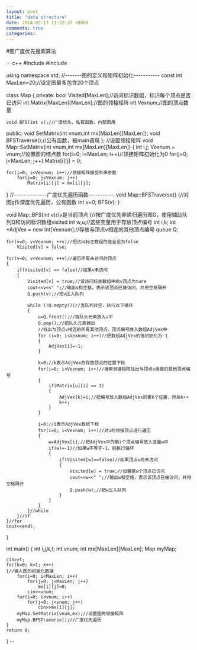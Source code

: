 ```yaml
---
layout: post
title: "data structure"
date: 2014-03-17 11:32:37 +0800
comments: true
categories: 
---
```




#图广度优先搜索算法

··· c++
#include <iostream>
#include <queue>

using namespace std;
//-------图的定义和矩阵初始化-----------
const int MaxLen=20;//设定图最多包含20个顶点

class Map
{
private:
	bool Visited[MaxLen];//访问标识数组，标识每个顶点是否已访问
	int Matrix[MaxLen][MaxLen];//图的领接矩阵
	int Vexnum;//图的顶点数量

	void BFS(int v);//广度优先，私有函数，内部调用

public:
	void SetMatrix(int vnum,int mx[MaxLen][MaxLen]);
	void BFSTraverse();//公有函数，被main调用
};
//设置领接矩阵
void Map::SetMatrix(int vnum,int mx[MaxLen][MaxLen])
{
	int i,j;
	Vexnum = vnum;//设置图的结点数
	for(i=0; i<MaxLen; i++)//领接矩阵初始化为0
		for(j=0; j<MaxLen; j++)
			Matrix[i][j] = 0;

	for(i=0; i<Vexnum; i++)//领接矩阵接受外来参数
		for(j=0; j<Vexnum; j++)
			Matrix[i][j] = mx[i][j];
}
//--------------广度优先遍历函数-----------
void Map::BFSTraverse()
{//对图g作深度优先遍历，公有函数
	int v=0;
	BFS(v);
}

void Map::BFS(int v)//v是当前顶点
{//按广度优先非递归遍历图G，使用辅助队列Q和访问标识数组visited
	int w,u;//这些变量用于存放顶点编号
	int i,k;
	int *AdjVex = new int[Vexnum];//存放与顶点v相连的其他顶点编号
	queue<int> Q;

	for(v=0; v<Vexnum; ++v)//把访问标志数组的值全设为false
		Visited[v] = false;

	for(v=0; v<Vexnum; ++v)//遍历所有未访问的顶点
	{
		if(Visited[v] == false)//如果v未访问
		{
			Visited[v] = true;//设访问标志数组中的v顶点为ture
			cout<<v<<" ";//输出v和空格，表示该顶点已被访问，并用空格隔开
			Q.push(v);//把v压入队列

			while (!Q.empty())//当队列非空，执行以下循环
			{
				u=Q.front();//取队头元素放入u中
				Q.pop();//把队头元素弹出
                //找出与顶点v相连的所有其他顶点，顶点编号放入数组AdjVex中
				for (i=0; i<Vexnum; i++)//把数组AdjVex的值初始化为-1
				{
					AdjVex[i]=-1;
				}

				k=0;//k表示AdjVex的存放顶点的位置下标
				for(i=0; i<Vexnum; i++)//搜索领接矩阵找出与顶点v连接的其他顶点编号
				{
					if(Matrix[u][i] == 1)
					{
						AdjVex[k]=i;//把编号放入数组AdjVex的第k个位置，然后k++
						k++;
					}
				}

				i=0;//i表示AdjVex数组下标
				for(i=0; i<Vexnum; i++)//对u的领接顶点进行遍历
				{
					w=AdjVex[i];//把AdjVex中的第i个顶点编号放入变量w中
					if(w!=-1)//如果w不等于-1，则执行循环
					{
						if(Visited[w]==false)//如果顶点w尚未访问
						{
							Visited[w] = true;//设置第w个顶点已访问
						    cout<<w<<" ";//输出w和空格，表示该顶点已被访问，并用空格隔开
							Q.push(w);//把w压入队列
						}
					}
				}
			}//while
		}//if
	}//for
	cout<<endl;

}

int main()
{
	int i,j,k,t;
	int vnum;
	int mx[MaxLen][MaxLen];
	Map myMap;

	cin>>t;
	for(k=0; k<t; k++)
	{//输入图的初始化数据
		for(i=0; i<MaxLen; i++)
			for(j=0; j<MaxLen; j++)
				mx[i][j]=0;
			cin>>vnum;
		for(i=0; i<vnum; i++)
			for(j=0; j<vnum; j++)
				cin>>mx[i][j];
		myMap.SetMatrix(vnum,mx);//设置图的领接矩阵
		myMap.BFSTraverse();//广度优先遍历
	}
	return 0;
}
···